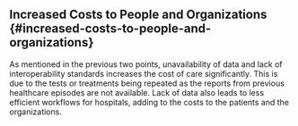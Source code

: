 ## Increased Costs to People and Organizations {#increased-costs-to-people-and-organizations}

As mentioned in the previous two points, unavailability of data and lack of interoperability standards increases the cost of care significantly. This is due to the tests or treatments being repeated as the reports from previous healthcare episodes are not available. Lack of data also leads to less efficient workflows for hospitals, adding to the costs to the patients and the organizations.